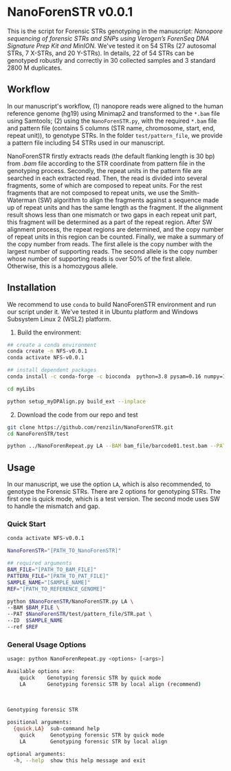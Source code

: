 # NanoForenSTR v0.0.1

This is the script for Forensic STRs genotyping in the manuscript: *Nanopore sequencing of forensic STRs and SNPs using Verogen’s ForenSeq DNA Signature Prep Kit and MinION.* We've tested it on 54 STRs (27 autosomal STRs, 7 X-STRs, and 20 Y-STRs). In details, 22 of 54 STRs can be genotyped robustly and correctly in 30 collected samples and 3 standard 2800 M duplicates.



## Workflow

In our manuscript's workflow, (1) nanopore reads were aligned to the human reference genome (hg19) using Minimap2 and transformed to the `*.bam` file using Samtools; (2) using the `NanoForenSTR.py`, with the required `*.bam` file and pattern file (contains 5 columns (STR name, chromosome, start, end, repeat unit)), to genotype STRs. In the folder `test/pattern_file`, we provide a pattern file including 54 STRs used in our manuscript.

NanoForenSTR firstly extracts reads (the default flanking length is 30 bp) from *.bam* file according to the STR coordinate from pattern file in the genotyping process. Secondly, the repeat units in the pattern file are searched in each extracted read. Then, the read is divided into several fragments, some of which are composed to repeat units. For the rest fragments that are not composed to repeat units, we use the Smith-Waterman (SW) algorithm to align the fragments against a sequence made up of repeat units and has the same length as the fragment. If the alignment result shows less than one mismatch or two gaps in each repeat unit part, this fragment will be determined as a part of the repeat region. After SW alignment process, the repeat regions are determined, and the copy number of repeat units in this region can be counted. Finally, we make a summary of the copy number from reads. The first allele is the copy number with the largest number of supporting reads. The second allele is the copy number whose number of supporting reads is over 50% of the first allele. Otherwise, this is a homozygous allele. 



## Installation

We recommend to use  `conda` to build NanoForenSTR environment and run our script under it. We've tested it in Ubuntu platform and Windows Subsystem Linux 2 (WSL2) platform.

1.  Build the environment:

```bash
## create a conda environment
conda create -n NFS-v0.0.1
conda activate NFS-v0.0.1

## install dependent packages
conda install -c conda-forge -c bioconda  python=3.8 pysam=0.16 numpy=1.19 pandas=1.1.3 cython=0.29 tqdm

cd myLibs

python setup_myDPAlign.py build_ext --inplace

```



2. Download the code from our repo and test

```bash
git clone https://github.com/renzilin/NanoForenSTR.git
cd NanoForenSTR/test

python ../NanoForenRepeat.py LA --BAM bam_file/barcode01.test.bam --PAT pattern_file/STRtest.pat --ID test --ref hg19.fa
```



## Usage

In our manuscript, we use the option `LA`, which is also recommended, to genotype the Forensic STRs. There are 2 options for genotyping STRs. The first one is quick mode, which is a test version. The second mode uses SW to handle the mismatch and gap. 

### Quick Start

 ```bash
conda activate NFS-v0.0.1

NanoForenSTR="[PATH_TO_NanoForenSTR]"

## required arguments
BAM_FILE="[PATH_TO_BAM_FILE]"
PATTERN_FILE="[PATH_TO_PAT_FILE]"
SAMPLE_NAME="[SAMPLE_NAME]"
REF="[PATH_TO_REFERENCE_GENOME]"

python $NanoForenSTR/NanoForenSTR.py LA \
--BAM $BAM_FILE \
--PAT $NanoForenSTR/test/pattern_file/STR.pat \
--ID  $SAMPLE_NAME
--ref $REF
 ```



### General Usage Options

```bash
usage: python NanoForenRepeat.py <options> [<args>]

Available options are:    
    quick    Genotyping forensic STR by quick mode
    LA       Genotyping forensic STR by local align (recommend)
    
    
    
Genotyping forensic STR

positional arguments:
  {quick,LA}  sub-command help
    quick     Genotyping forensic STR by quick mode
    LA        Genotyping forensic STR by local align

optional arguments:
  -h, --help  show this help message and exit

```







